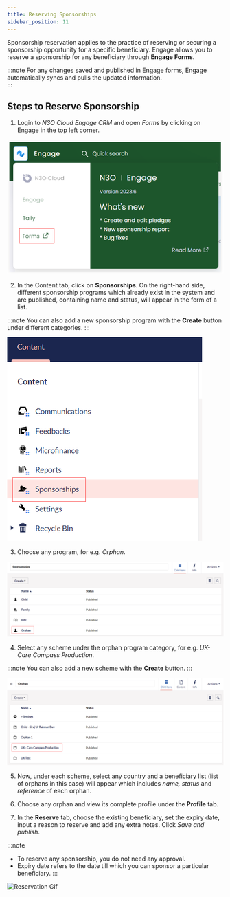 ```yaml
---
title: Reserving Sponsorships
sidebar_position: 11
---
```


Sponsorship reservation applies to the practice of reserving or securing a sponsorship opportunity for a specific beneficiary. Engage allows you to reserve a sponsorship for any beneficiary through **Engage Forms**.

:::note
For any changes saved and published in Engage forms, Engage automatically syncs and pulls the updated information.       
:::

## Steps to Reserve Sponsorship

1. Login to *N3O Cloud Engage CRM* and open *Forms* by clicking on Engage in the top left corner. 

![Forms](forms.png)

2. In the Content tab, click on **Sponsorships**. On the right-hand side, different sponsorship programs which already exist in the system and are published, containing name and status, will appear in the form of a list.

:::note
You can also add a new sponsorship program with the **Create** button under different categories.
:::

![Sponsorship Tab](sponsorship-tab.png)

3. Choose any program, for e.g. *Orphan*.

![Select Program](select-program.png)

4. Select any scheme under the orphan program category, for e.g. *UK- Care Compass Production*. 

:::note
You can also add a new scheme with the **Create** button.
:::

![Select Scheme](select-scheme.png)

5. Now, under each scheme, select any country and a beneficiary list (list of orphans in this case) will appear which includes *name, status* and *reference* of each orphan.

6. Choose any orphan and view its complete profile under the **Profile** tab. 

7. In the **Reserve** tab, choose the existing beneficiary, set the expiry date, input a reason to reserve and add any extra notes. Click *Save and publish*.

:::note
- To reserve any sponsorship, you do not need any approval.
- Expiry date refers to the date till which you can sponsor a particular beneficiary. 
:::

![Reservation Gif](reservation-video.gif)

